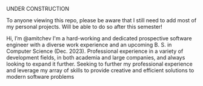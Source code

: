 UNDER CONSTRUCTION

To anyone viewing this repo, please be aware that I still need to add most of my personal projects. 
Will be able to do so after this semester!
 
 Hi, I’m @amitchev
I'm a hard-working and dedicated prospective software engineer with a diverse work experience and an upcoming B. S. in Computer Science (Dec. 2023). Professional experience in a variety of development fields, in both academia and large companies, and always looking to expand it further. Seeking to further my professional experience and leverage my array of skills to provide creative and efficient solutions to modern software problems

<!---
amitchev/amitchev is a ✨ special ✨ repository because its `README.md` (this file) appears on your GitHub profile.
You can click the Preview link to take a look at your changes.
--->
